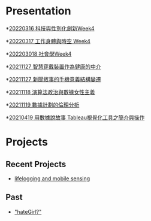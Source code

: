 # Presentation
*[20220316 科技與性別化創新Week4]()

*[20220317 工作身體與時空 Week4]()

*[202203018 社會學Week4](https://docs.google.com/presentation/d/e/2PACX-1vQTqF3BpDYdiLF2wqTI82YCq3pfzhANUyTTbTOBt76Fvt5yzynjmvEfeJnItVPgSMonA3UqQJpdL1Yn/pub?start=false&loop=false&delayms=3000)

*[20211127 智慧穿戴裝置作為健康的中介]()

*[20211127 新聞敘事的手機意義結構變遷]()

*[20211118 演算法政治與數據女性主義]()

*[20211119 數據計劃的倫理分析]()

*[20210419 用數據說故事 Tableau視覺化工具之簡介與操作]()


# Projects

## Recent Projects
* [lifelogging and mobile sensing]()

## Past
* ["hateGirl?"]()

